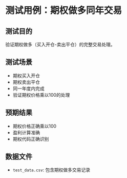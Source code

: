 # 测试用例：期权做多同年交易

## 测试目的
验证期权做多（买入开仓-卖出平仓）的完整交易处理。

## 测试场景
- 期权买入开仓
- 期权卖出平仓
- 同一年度内完成
- 验证期权价格乘以100的处理

## 预期结果
- 期权价格正确乘以100
- 盈利计算准确
- 期权代码正确识别

## 数据文件
- `test_data.csv`: 包含期权做多交易记录